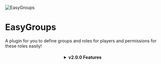 ![EasyGroups](https://raw.githubusercontent.com/ImperaZim/EasyGroups/v2.0/metadata/icon.png)
# EasyGroups
A plugin for you to define groups and roles for players and permissions for these roles easily!

<h4 align="center">
<details>
 <summary> v2.0.0 Features </summary> 
 <h5 align="left">Code Update</h6>
 <span align="left"> <h6>ㅤㅤNew data saving options <br>ㅤㅤComplete refactoring of source code </h6></span>
 <h5 align="left">New Functions</h6>
 <span align="left"> <h6>ㅤㅤUser Permissions <br>ㅤㅤUpdate Group Definitions <br>ㅤㅤSetting groups on timed players  </h6></span>
</details>
<h4>
